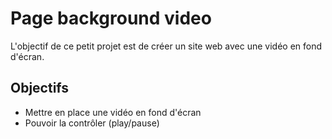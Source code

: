 # Page background video

L'objectif de ce petit projet est de créer un site web avec une vidéo en fond d'écran.

## Objectifs

- Mettre en place une vidéo en fond d'écran
- Pouvoir la contrôler (play/pause)
